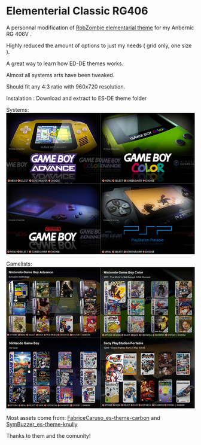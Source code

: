 # Elementerial Classic RG406
A personnal modification of [RobZombie elementarial theme](https://github.com/RobZombie9043/elementerial-es-de) for my Anbernic RG 406V .

Highly reduced the amount of options to just my needs ( grid only, one size ).

A great way to learn how ED-DE themes works.

Almost all systems arts have been tweaked.

Should fit any 4:3 ratio with 960x720 resolution.

Instalation :
Download and extract to ES-DE theme folder

Systems:
![sample1](https://github.com/kthod861/Elementerial_Mod_RG406/blob/main/_inc/Systems_screen.jpg)

Gamelists:
![sample1](https://github.com/kthod861/Elementerial_Mod_RG406/blob/main/_inc/Gamelists_screen.jpg)


Most assets come from:
[FabriceCaruso_es-theme-carbon](https://github.com/fabricecaruso/es-theme-carbon)
and
[SymBuzzer_es-theme-knully](https://github.com/symbuzzer/es-theme-knulli)

Thanks to them and the comunity!
